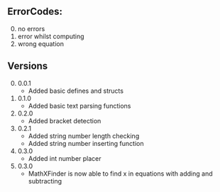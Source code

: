 ## ErrorCodes:
0. no errors
1. error whilst computing
2. wrong equation

## Versions
0. 0.0.1
    - Added basic defines and structs
1. 0.1.0
    - Added basic text parsing functions
2. 0.2.0
    - Added bracket detection
3. 0.2.1
    - Added string number length checking
    - Added string number inserting function
4. 0.3.0
    - Added int number placer
5. 0.3.0
    - MathXFinder is now able to find x in equations with adding and subtracting